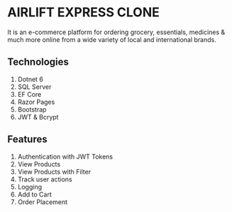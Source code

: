 # AIRLIFT EXPRESS CLONE

It is an e-commerce platform for ordering grocery, essentials, medicines & much more online from a wide variety of local and international brands.

## Technologies

1. Dotnet 6
2. SQL Server
3. EF Core
4. Razor Pages
5. Bootstrap
6. JWT & Bcrypt

## Features

1. Authentication with JWT Tokens
2. View Products
3. View Products with Filter
4. Track user actions
5. Logging
6. Add to Cart
7. Order Placement
